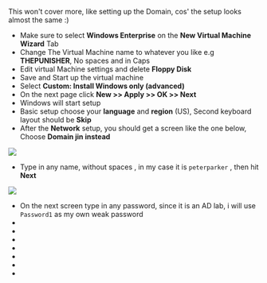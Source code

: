 
This won't cover more, like setting up the Domain, cos' the setup looks almost the same :)

- Make sure to select **Windows Enterprise** on the **New Virtual Machine Wizard** Tab
- Change The Virtual Machine name to whatever you like e.g **THEPUNISHER**, No spaces and in Caps 
- Edit virtual Machine settings and delete **Floppy Disk**
- Save and Start up the virtual machine
- Select **Custom: Install Windows only (advanced)**
- On the next page click **New >> Apply >> OK >> Next**
- Windows will start setup
- Basic setup choose your **language** and **region** (US), Second keyboard layout should be **Skip**
- After the **Network** setup, you should get a screen like the one below, Choose **Domain jin instead**

![](https://i.imgur.com/6xWUC3j.png)

- Type in any name, without spaces , in my case it is `peterparker` , then hit **Next**

![](https://i.imgur.com/uP9CLn2.png)

- On the next screen type in any password, since it is an AD lab, i will use `Password1`  as my own weak password 
- 
- 
- 
- 
- 
- 
- 


